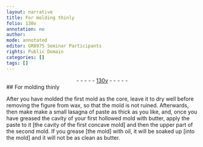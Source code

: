 ```yaml
---
layout: narrative
title: For molding thinly
folio: 130v
annotation: no
author:
mode: annotated
editor: GR8975 Seminar Participants
rights: Public Domain
categories: []
tags: []
---
```


 <div class="folio" align="center">- - - - - <a href="http://gallica.bnf.fr/ark:/12148/btv1b10500001g/f266.item.r=.zoom" target="_blank">130v</a> - - - - - </div> 
## For molding thinly 

 
 After you have molded the first mold as the core, leave it to dry well before removing the figure from wax, so that the mold is not ruined. Afterwards, then make make a small lasagna of paste as thick as you like, and, once you have greased the cavity of your first hollowed mold with butter, apply the paste to it [the cavity of the first concave mold] and then the upper part of the second mold. If you grease [the mold] with oil, it will be soaked up [into the mold] and it will not be as clean as butter. 
 